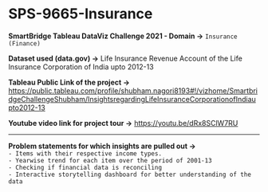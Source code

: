 # SPS-9665-Insurance

**SmartBridge Tableau DataViz Challenge 2021 - Domain ->** ``Insurance (Finance)``

**Dataset used (data.gov) ->** Life Insurance Revenue Account of the Life Insurance Corporation of India upto 2012-13

**Tableau Public Link of the project ->** https://public.tableau.com/profile/shubham.nagori8193#!/vizhome/SmartbridgeChallengeShubham/InsightsregardingLifeInsuranceCorporationofIndiaupto2012-13

**Youtube video link for project tour ->** https://youtu.be/dRx8SClW7RU

-----------------------------------------------------------------------------------------------------------------

**Problem statements for which insights are pulled out ->** <br>
    ``- Items with their respective income types.`` <br>
    ``- Yearwise trend for each item over the period of 2001-13`` <br>
    ``- Checking if financial data is reconciling`` <br>
    ``- Interactive storytelling dashboard for better understanding of the data`` 
